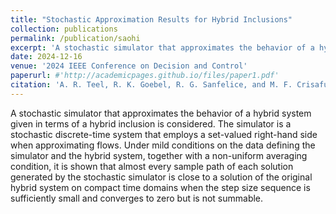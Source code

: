 ```yaml
---
title: "Stochastic Approximation Results for Hybrid Inclusions"
collection: publications
permalink: /publication/saohi
excerpt: 'A stochastic simulator that approximates the behavior of a hybrid system given in terms of a hybrid inclusion is considered. The simulator is a stochastic discrete-time system that employs a set-valued right-hand side when approximating flows. Under mild conditions on the data defining the simulator and the hybrid system, together with a non-uniform averaging condition, it is shown that almost every sample path of each solution generated by the stochastic simulator is close to a solution of the original hybrid system on compact time domains when the step size sequence is sufficiently small and converges to zero but is not summable.'
date: 2024-12-16
venue: '2024 IEEE Conference on Decision and Control'
paperurl: #'http://academicpages.github.io/files/paper1.pdf'
citation: 'A. R. Teel, R. K. Goebel, R. G. Sanfelice, and M. F. Crisafulli, “Stochastic approximation results for hybrid inclusions,” in 2024 IEEE 63rd Conference on Decision and Control (CDC), Dec. 2024, pp. 7822–7827.'
---
```

A stochastic simulator that approximates the behavior of a hybrid system given in terms of a hybrid inclusion is considered. The simulator is a stochastic discrete-time system that employs a set-valued right-hand side when approximating flows. Under mild conditions on the data defining the simulator and the hybrid system, together with a non-uniform averaging condition, it is shown that almost every sample path of each solution generated by the stochastic simulator is close to a solution of the original hybrid system on compact time domains when the step size sequence is sufficiently small and converges to zero but is not summable.